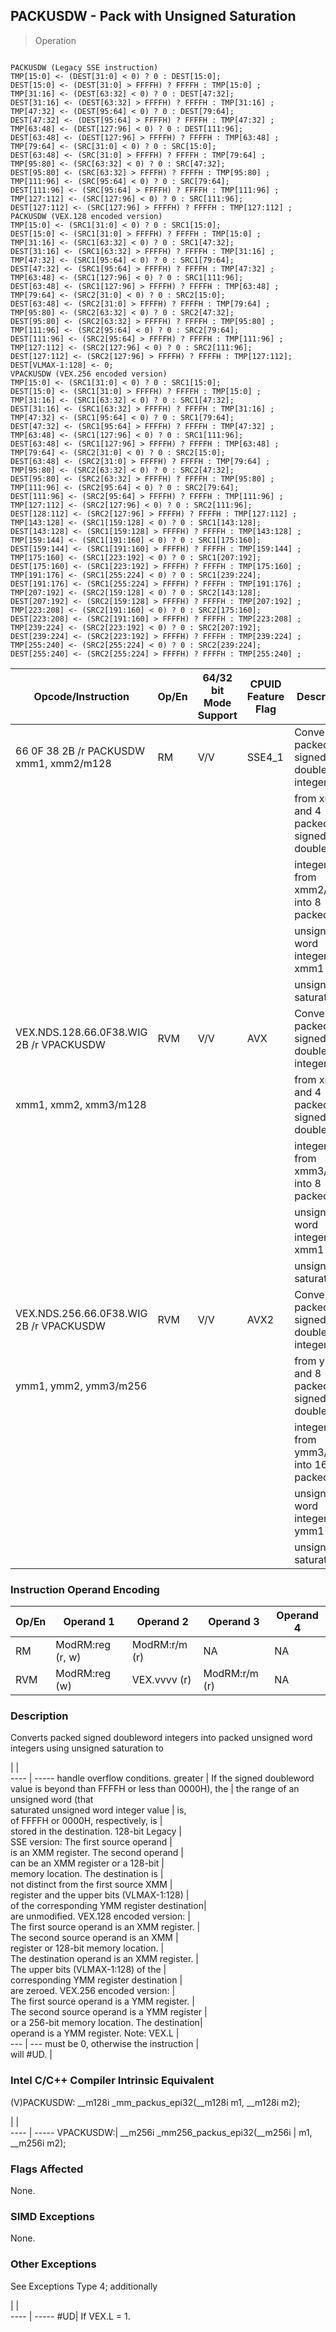 ## PACKUSDW  -  Pack with Unsigned Saturation

> Operation
``` slim

PACKUSDW (Legacy SSE instruction)
TMP[15:0] <- (DEST[31:0] < 0) ? 0 : DEST[15:0];
DEST[15:0] <- (DEST[31:0] > FFFFH) ? FFFFH : TMP[15:0] ;
TMP[31:16] <- (DEST[63:32] < 0) ? 0 : DEST[47:32];
DEST[31:16] <- (DEST[63:32] > FFFFH) ? FFFFH : TMP[31:16] ;
TMP[47:32] <- (DEST[95:64] < 0) ? 0 : DEST[79:64];
DEST[47:32] <- (DEST[95:64] > FFFFH) ? FFFFH : TMP[47:32] ;
TMP[63:48] <- (DEST[127:96] < 0) ? 0 : DEST[111:96];
DEST[63:48] <- (DEST[127:96] > FFFFH) ? FFFFH : TMP[63:48] ;
TMP[79:64] <- (SRC[31:0] < 0) ? 0 : SRC[15:0];
DEST[63:48] <- (SRC[31:0] > FFFFH) ? FFFFH : TMP[79:64] ;
TMP[95:80] <- (SRC[63:32] < 0) ? 0 : SRC[47:32];
DEST[95:80] <- (SRC[63:32] > FFFFH) ? FFFFH : TMP[95:80] ;
TMP[111:96] <- (SRC[95:64] < 0) ? 0 : SRC[79:64];
DEST[111:96] <- (SRC[95:64] > FFFFH) ? FFFFH : TMP[111:96] ;
TMP[127:112] <- (SRC[127:96] < 0) ? 0 : SRC[111:96];
DEST[127:112] <- (SRC[127:96] > FFFFH) ? FFFFH : TMP[127:112] ;
PACKUSDW (VEX.128 encoded version)
TMP[15:0] <- (SRC1[31:0] < 0) ? 0 : SRC1[15:0];
DEST[15:0] <- (SRC1[31:0] > FFFFH) ? FFFFH : TMP[15:0] ;
TMP[31:16] <- (SRC1[63:32] < 0) ? 0 : SRC1[47:32];
DEST[31:16] <- (SRC1[63:32] > FFFFH) ? FFFFH : TMP[31:16] ;
TMP[47:32] <- (SRC1[95:64] < 0) ? 0 : SRC1[79:64];
DEST[47:32] <- (SRC1[95:64] > FFFFH) ? FFFFH : TMP[47:32] ;
TMP[63:48] <- (SRC1[127:96] < 0) ? 0 : SRC1[111:96];
DEST[63:48] <- (SRC1[127:96] > FFFFH) ? FFFFH : TMP[63:48] ;
TMP[79:64] <- (SRC2[31:0] < 0) ? 0 : SRC2[15:0];
DEST[63:48] <- (SRC2[31:0] > FFFFH) ? FFFFH : TMP[79:64] ;
TMP[95:80] <- (SRC2[63:32] < 0) ? 0 : SRC2[47:32];
DEST[95:80] <- (SRC2[63:32] > FFFFH) ? FFFFH : TMP[95:80] ;
TMP[111:96] <- (SRC2[95:64] < 0) ? 0 : SRC2[79:64];
DEST[111:96] <- (SRC2[95:64] > FFFFH) ? FFFFH : TMP[111:96] ;
TMP[127:112] <- (SRC2[127:96] < 0) ? 0 : SRC2[111:96];
DEST[127:112] <- (SRC2[127:96] > FFFFH) ? FFFFH : TMP[127:112];
DEST[VLMAX-1:128] <- 0;
VPACKUSDW (VEX.256 encoded version)
TMP[15:0] <- (SRC1[31:0] < 0) ? 0 : SRC1[15:0];
DEST[15:0] <- (SRC1[31:0] > FFFFH) ? FFFFH : TMP[15:0] ;
TMP[31:16] <- (SRC1[63:32] < 0) ? 0 : SRC1[47:32];
DEST[31:16] <- (SRC1[63:32] > FFFFH) ? FFFFH : TMP[31:16] ;
TMP[47:32] <- (SRC1[95:64] < 0) ? 0 : SRC1[79:64];
DEST[47:32] <- (SRC1[95:64] > FFFFH) ? FFFFH : TMP[47:32] ;
TMP[63:48] <- (SRC1[127:96] < 0) ? 0 : SRC1[111:96];
DEST[63:48] <- (SRC1[127:96] > FFFFH) ? FFFFH : TMP[63:48] ;
TMP[79:64] <- (SRC2[31:0] < 0) ? 0 : SRC2[15:0];
DEST[63:48] <- (SRC2[31:0] > FFFFH) ? FFFFH : TMP[79:64] ;
TMP[95:80] <- (SRC2[63:32] < 0) ? 0 : SRC2[47:32];
DEST[95:80] <- (SRC2[63:32] > FFFFH) ? FFFFH : TMP[95:80] ;
TMP[111:96] <- (SRC2[95:64] < 0) ? 0 : SRC2[79:64];
DEST[111:96] <- (SRC2[95:64] > FFFFH) ? FFFFH : TMP[111:96] ;
TMP[127:112] <- (SRC2[127:96] < 0) ? 0 : SRC2[111:96];
DEST[128:112] <- (SRC2[127:96] > FFFFH) ? FFFFH : TMP[127:112] ;
TMP[143:128] <- (SRC1[159:128] < 0) ? 0 : SRC1[143:128];
DEST[143:128] <- (SRC1[159:128] > FFFFH) ? FFFFH : TMP[143:128] ;
TMP[159:144] <- (SRC1[191:160] < 0) ? 0 : SRC1[175:160];
DEST[159:144] <- (SRC1[191:160] > FFFFH) ? FFFFH : TMP[159:144] ;
TMP[175:160] <- (SRC1[223:192] < 0) ? 0 : SRC1[207:192];
DEST[175:160] <- (SRC1[223:192] > FFFFH) ? FFFFH : TMP[175:160] ;
TMP[191:176] <- (SRC1[255:224] < 0) ? 0 : SRC1[239:224];
DEST[191:176] <- (SRC1[255:224] > FFFFH) ? FFFFH : TMP[191:176] ;
TMP[207:192] <- (SRC2[159:128] < 0) ? 0 : SRC2[143:128];
DEST[207:192] <- (SRC2[159:128] > FFFFH) ? FFFFH : TMP[207:192] ;
TMP[223:208] <- (SRC2[191:160] < 0) ? 0 : SRC2[175:160];
DEST[223:208] <- (SRC2[191:160] > FFFFH) ? FFFFH : TMP[223:208] ;
TMP[239:224] <- (SRC2[223:192] < 0) ? 0 : SRC2[207:192];
DEST[239:224] <- (SRC2[223:192] > FFFFH) ? FFFFH : TMP[239:224] ;
TMP[255:240] <- (SRC2[255:224] < 0) ? 0 : SRC2[239:224];
DEST[255:240] <- (SRC2[255:224] > FFFFH) ? FFFFH : TMP[255:240] ;

```

 Opcode/Instruction                     | Op/En| 64/32 bit Mode Support| CPUID Feature Flag| Description                                
 ---  | --- | --- | --- | ---
 66 0F 38 2B /r PACKUSDW xmm1, xmm2/m128| RM   | V/V                   | SSE4_1            | Convert 4 packed signed doubleword integers
                                        |      |                       |                   | from xmm1 and 4 packed signed doubleword   
                                        |      |                       |                   | integers from xmm2/m128 into 8 packed      
                                        |      |                       |                   | unsigned word integers in xmm1 using       
                                        |      |                       |                   | unsigned saturation.                       
 VEX.NDS.128.66.0F38.WIG 2B /r VPACKUSDW| RVM  | V/V                   | AVX               | Convert 4 packed signed doubleword integers
 xmm1, xmm2, xmm3/m128                  |      |                       |                   | from xmm2 and 4 packed signed doubleword   
                                        |      |                       |                   | integers from xmm3/m128 into 8 packed      
                                        |      |                       |                   | unsigned word integers in xmm1 using       
                                        |      |                       |                   | unsigned saturation.                       
 VEX.NDS.256.66.0F38.WIG 2B /r VPACKUSDW| RVM  | V/V                   | AVX2              | Convert 8 packed signed doubleword integers
 ymm1, ymm2, ymm3/m256                  |      |                       |                   | from ymm2 and 8 packed signed doubleword   
                                        |      |                       |                   | integers from ymm3/m128 into 16 packed     
                                        |      |                       |                   | unsigned word integers in ymm1 using       
                                        |      |                       |                   | unsigned saturation.                       

### Instruction Operand Encoding
 Op/En| Operand 1       | Operand 2    | Operand 3    | Operand 4
 ---  | --- | --- | --- | ---
 RM   | ModRM:reg (r, w)| ModRM:r/m (r)| NA           | NA       
 RVM  | ModRM:reg (w)   | VEX.vvvv (r) | ModRM:r/m (r)| NA       

### Description
Converts packed signed doubleword integers into packed unsigned word integers
using unsigned saturation to

   | |  
---- | -----
 handle overflow conditions. greater          | If the signed doubleword value is beyond
 than FFFFH or less than 0000H), the          | the range of an unsigned word (that     
 saturated unsigned word integer value        | is,                                     
 of FFFFH or 0000H, respectively, is          |                                         
 stored in the destination. 128-bit Legacy    |                                         
 SSE version: The first source operand        |                                         
 is an XMM register. The second operand       |                                         
 can be an XMM register or a 128-bit          |                                         
 memory location. The destination is          |                                         
 not distinct from the first source XMM       |                                         
 register and the upper bits (VLMAX-1:128)    |                                         
 of the corresponding YMM register destination|                                         
 are unmodified. VEX.128 encoded version:     |                                         
 The first source operand is an XMM register. |                                         
 The second source operand is an XMM          |                                         
 register or 128-bit memory location.         |                                         
 The destination operand is an XMM register.  |                                         
 The upper bits (VLMAX-1:128) of the          |                                         
 corresponding YMM register destination       |                                         
 are zeroed. VEX.256 encoded version:         |                                         
 The first source operand is a YMM register.  |                                         
 The second source operand is a YMM register  |                                         
 or a 256-bit memory location. The destination|                                         
 operand is a YMM register. Note: VEX.L       |                                         
 ---  | ---
 must be 0, otherwise the instruction         |                                         
 will #UD.                                    |                                         


### Intel C/C++ Compiler Intrinsic Equivalent
(V)PACKUSDW: __m128i _mm_packus_epi32(__m128i m1, __m128i m2);

   | |  
---- | -----
 VPACKUSDW:| __m256i _mm256_packus_epi32(__m256i
           | m1, __m256i m2);                   

### Flags Affected
None.


### SIMD Exceptions
None.


### Other Exceptions
See Exceptions Type 4; additionally

   | |  
---- | -----
 #UD| If VEX.L = 1.
